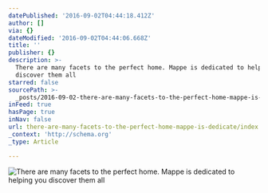 ```yaml
---
datePublished: '2016-09-02T04:44:18.412Z'
author: []
via: {}
dateModified: '2016-09-02T04:44:06.668Z'
title: ''
publisher: {}
description: >-
  There are many facets to the perfect home. Mappe is dedicated to helping you
  discover them all 
starred: false
sourcePath: >-
  _posts/2016-09-02-there-are-many-facets-to-the-perfect-home-mappe-is-dedicate.md
inFeed: true
hasPage: true
inNav: false
url: there-are-many-facets-to-the-perfect-home-mappe-is-dedicate/index.html
_context: 'http://schema.org'
_type: Article

---
```

![There are many facets to the perfect home. Mappe is dedicated to helping you discover them all ](https://the-grid-user-content.s3-us-west-2.amazonaws.com/1119aa87-2282-4932-a842-a7718ff9e61e.jpg)